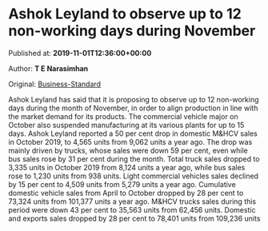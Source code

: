 
# Ashok Leyland to observe up to 12 non-working days during November

Published at: **2019-11-01T12:36:00+00:00**

Author: **T E Narasimhan**

Original: [Business-Standard](https://www.business-standard.com/article/companies/ashok-leyland-to-observe-up-to-12-non-working-days-during-november-119110101108_1.html)

Ashok Leyland has said that it is proposing to observe up to 12 non-working days during the month of November, in order to align production in line with the market demand for its products.
The commercial vehicle major on October also suspended manufacturing at its various plants for up to 15 days.
Ashok Leyland reported a 50 per cent drop in domestic M&HCV sales in October 2019, to 4,565 units from 9,062 units a year ago. The drop was mainly driven by trucks, whose sales were down 59 per cent, even while bus sales rose by 31 per cent during the month. Total truck sales dropped to 3,335 units in October 2019 from 8,124 units a year ago, while bus sales rose to 1,230 units from 938 units. Light commercial vehicles sales declined by 15 per cent to 4,509 units from 5,279 units a year ago.
Cumulative domestic vehicle sales from April to October dropped by 28 per cent to 73,324 units from 101,377 units a year ago. M&HCV trucks sales during this period were down 43 per cent to 35,563 units from 62,456 units. Domestic and exports sales dropped by 28 per cent to 78,401 units from 109,236 units
